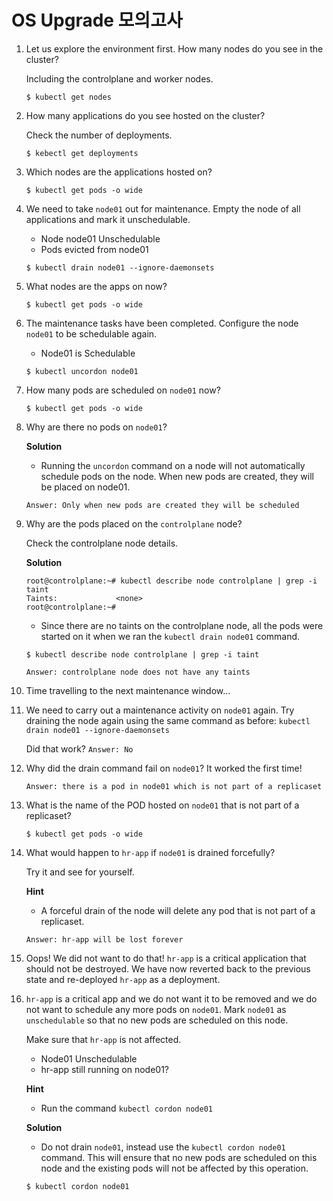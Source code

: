 # OS Upgrade 모의고사



1. Let us explore the environment first. How many nodes do you see in the cluster?

   Including the controlplane and worker nodes.

   ```
   $ kubectl get nodes
   ```

2. How many applications do you see hosted on the cluster?

   Check the number of deployments.

   ```
   $ kebectl get deployments
   ```
   
3. Which nodes are the applications hosted on?

   ```
   $ kubectl get pods -o wide
   ```

4. We need to take `node01` out for maintenance. Empty the node of all applications and mark it unschedulable.

   - Node node01 Unschedulable
   - Pods evicted from node01

   ```
   $ kubectl drain node01 --ignore-daemonsets
   ```

5. What nodes are the apps on now?

   ```
   $ kubectl get pods -o wide
   ```

6. The maintenance tasks have been completed. Configure the node `node01` to be schedulable again.

   - Node01 is Schedulable

   ```
   $ kubectl uncordon node01
   ```

7. How many pods are scheduled on `node01` now?

   ```
   $ kubectl get pods -o wide
   ```

8. Why are there no pods on `node01`?

   **Solution**

   - Running the `uncordon` command on a node will not automatically schedule pods on the node. When new pods are created, they will be placed on node01.

   `Answer: Only when new pods are created they will be scheduled`

9. Why are the pods placed on the `controlplane` node?

   Check the controlplane node details.

   **Solution**

   ```
   root@controlplane:~# kubectl describe node controlplane | grep -i  taint
   Taints:             <none>
   root@controlplane:~# 
   ```

   - Since there are no taints on the controlplane node, all the pods were started on it when we ran the `kubectl drain node01` command.

   ```
   $ kubectl describe node controlplane | grep -i taint
   ```

   `Answer: controlplane node does not have any taints`

10. Time travelling to the next maintenance window…

11. We need to carry out a maintenance activity on `node01` again. Try draining the node again using the same command as before: `kubectl drain node01 --ignore-daemonsets`

    Did that work? `Answer: No`

12. Why did the drain command fail on `node01`? It worked the first time!

    `Answer: there is a pod in node01 which is not part of a replicaset`

13. What is the name of the POD hosted on `node01` that is not part of a replicaset?

    ```
    $ kubectl get pods -o wide
    ```

14. What would happen to `hr-app` if `node01` is drained forcefully?

    Try it and see for yourself.

    **Hint**

    - A forceful drain of the node will delete any pod that is not part of a replicaset.

    `Answer: hr-app will be lost forever`

15. Oops! We did not want to do that! `hr-app` is a critical application that should not be destroyed. We have now reverted back to the previous state and re-deployed `hr-app` as a deployment.

16. `hr-app` is a critical app and we do not want it to be removed and we do not want to schedule any more pods on `node01`.
    Mark `node01` as `unschedulable` so that no new pods are scheduled on this node.

    Make sure that `hr-app` is not affected.

    - Node01 Unschedulable
    - hr-app still running on node01?

    **Hint**

    - Run the command `kubectl cordon node01`

    **Solution**

    - Do not drain `node01`, instead use the `kubectl cordon node01` command. This will ensure that no new pods are scheduled on this node and the existing pods will not be affected by this operation.

    ```
    $ kubectl cordon node01
    ```